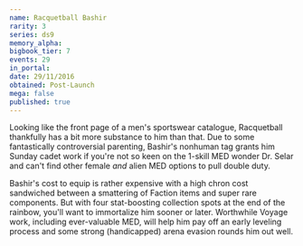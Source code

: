 ```yaml
---
name: Racquetball Bashir
rarity: 3
series: ds9
memory_alpha:
bigbook_tier: 7
events: 29
in_portal:
date: 29/11/2016
obtained: Post-Launch
mega: false
published: true
---
```


Looking like the front page of a men's sportswear catalogue, Racquetball thankfully has a bit more substance to him than that. Due to some fantastically controversial parenting, Bashir's nonhuman tag grants him Sunday cadet work if you're not so keen on the 1-skill MED wonder Dr. Selar and can't find other female *and* alien MED options to pull double duty.

Bashir's cost to equip is rather expensive with a high chron cost sandwiched between a smattering of Faction items and super rare components. But with four stat-boosting collection spots at the end of the rainbow, you'll want to immortalize him sooner or later. Worthwhile Voyage work, including ever-valuable MED, will help him pay off an early leveling process and some strong (handicapped) arena evasion rounds him out well.
